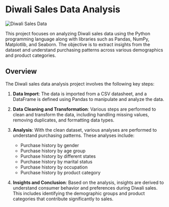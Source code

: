 # Diwali Sales Data Analysis

![Diwali Sales Data](https://github.com/sensay9/DA_DiwaliSalesDataAnalysis/assets/62778520/45d63fa7-6a2a-4d18-ba38-07876e1da355)

This project focuses on analyzing Diwali sales data using the Python programming language along with libraries such as Pandas, NumPy, Matplotlib, and Seaborn. The objective is to extract insights from the dataset and understand purchasing patterns across various demographics and product categories.

## Overview

The Diwali sales data analysis project involves the following key steps:

1. **Data Import**: The data is imported from a CSV datasheet, and a DataFrame is defined using Pandas to manipulate and analyze the data.

2. **Data Cleaning and Transformation**: Various steps are performed to clean and transform the data, including handling missing values, removing duplicates, and formatting data types.

3. **Analysis**: With the clean dataset, various analyses are performed to understand purchasing patterns. These analyses include:

   - Purchase history by gender
   - Purchase history by age group
   - Purchase history by different states
   - Purchase history by marital status
   - Purchase history by occupation
   - Purchase history by product category

4. **Insights and Conclusion**: Based on the analysis, insights are derived to understand consumer behavior and preferences during Diwali sales. This includes identifying the demographic groups and product categories that contribute significantly to sales.
